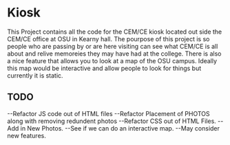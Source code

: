 # Kiosk

This Project contains all the code for the CEM/CE kiosk located out side the CEM/CE office
at OSU in Kearny hall. The pourpose of this project is so people who are passing by
or are here visiting can see what CEM/CE is all about and relive memoreies they may have 
had at the college. There is also a nice feature that allows you to look at a map of the
OSU campus. Ideally this map would be interactive and allow people to look for things
but currently it is static.

## TODO
--Refactor JS code out of HTML files
--Refactor Placement of PHOTOS along with removing redundent photos
--Refactor CSS out of HTML Files.
--Add in New Photos.
--See if we can do an interactive map.
--May consider new features.

